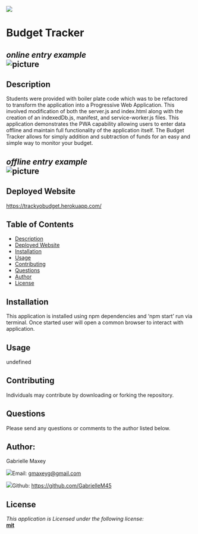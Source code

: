 

  ![](https://img.shields.io/badge/License-mit-lightblue)


 
  # Budget Tracker     
  
  
  
  
  
   
 
*online entry example*      
![picture](public/assets/onlineexample.gif)       
---     









  ## Description
 Students were provided with boiler plate code which was to be refactored to transform the application into a Progressive Web Application. This involved modification of both the server.js and index.html along with the creation of an indexedDb.js, manifest, and service-worker.js files. This application demonstrates the PWA capability allowing users to enter data offline and maintain full functionality of the application itself. The Budget Tracker allows for simply addition and subtraction of funds for an easy and simple way to monitor your budget.    
 
 
 
 
 
 
 
 
*offline entry example*      
![picture](public/assets/offlineexample.gif)       
---     












## Deployed Website
https://trackyobudget.herokuapp.com/









  ## Table of Contents
  * [Description](#Description)
  * [Deployed Website](#Deployed)
  * [Installation](#Installation)
  * [Usage](#Usage)
  * [Contributing](#Contributing)
  * [Questions](#Questions)
  * [Author](#Author)
  * [License](#License)



  ## Installation
  This application is installed using npm dependencies and ‘npm start’ run via terminal. Once started user will open a common browser to interact with application.


  ## Usage
  undefined


  ## Contributing
  Individuals may contribute by downloading or forking the repository. 





  ## Questions
  Please send any questions or comments to the author listed below.



  ## Author:
  Gabrielle Maxey

  ![](http://i.imgur.com/VlgBKQ9.png)Email: gmaxeyg@gmail.com


  ![](http://i.imgur.com/9I6NRUm.png)Github: <https://github.com/GabrielleM45>



  ## License
  *This application is Licensed under the following license:*\
  **[mit](https://choosealicense.com/licenses/mit/)**

